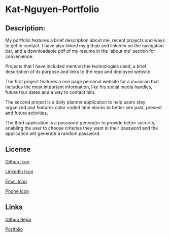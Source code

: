# Kat-Nguyen-Portfolio

## Description:

My portfolio features a brief description about me, recent projects and ways to get in contact. I have also linked my github and linkedin on the navigation bar, and a downloadable pdf of my resume in the 'about me' section for convenience. 

Projects that I have included mention the technologies used, a brief description of its purpose and links to the repo and deployed website.

The first project features a one page personal website for a musician that includes the most important information, like his social media handles, future tour dates and a way to contact him.

The second project is a daily planner application to help users stay organized and features color coded time blocks to better see past, present and future activities. 

The third application is a password generator to provide better security, enabling the user to choose criterias they want in their password and the application will generate a random password. 


## License
[Github Icon](https://www.w3schools.com/icons/tryit.asp?filename=tryicons_fa-github)

[LinkedIn Icon](https://www.w3schools.com/icons/tryit.asp?filename=tryicons_fa-linkedin-square)

[Email Icon](https://www.w3schools.com/icons/tryit.asp?filename=tryicons_fa-envelope)

[Phone Icon](https://www.w3schools.com/icons/tryit.asp?filename=tryicons_fa-phone)


## Links
[Github Repo](https://github.com/katnguyenn/Kat-Nguyen-Portfolio)

[Portfolio](https://katnguyenn.github.io/Kat-Nguyen-Portfolio/)